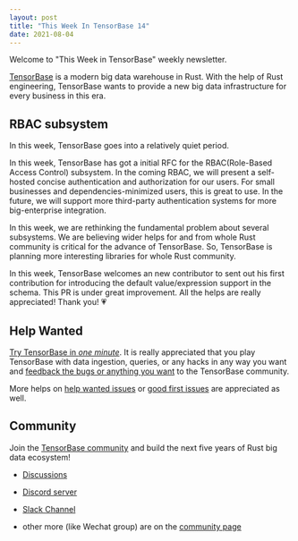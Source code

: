 ```yaml
---
layout: post
title: "This Week In TensorBase 14"
date: 2021-08-04
---
```


Welcome to "This Week in TensorBase" weekly newsletter.

[TensorBase](https://github.com/tensorbase/tensorbase) is a modern big data warehouse in Rust. With the help of Rust engineering, TensorBase wants to provide a new big data infrastructure for every business in this era.

## RBAC subsystem  

In this week, TensorBase goes into a relatively quiet period.

In this week, TensorBase has got a initial RFC for the RBAC(Role-Based Access Control) subsystem. In the coming RBAC, we will present a self-hosted concise authentication and authorization for our users. For small businesses and dependencies-minimized users, this is great to use. In the future, we will support more third-party authentication systems for more big-enterprise integration.

In this week, we are rethinking the fundamental problem about several subsystems. We are believing wider helps for and from whole Rust community is critical for the advance of TensorBase. So, TensorBase is planning more interesting libraries for whole Rust community.

In this week, TensorBase welcomes an new contributor to sent out his first contribution for introducing the default value/expression support in the schema. This PR is under great improvement. All the helps are really appreciated! Thank you! 💗

## Help Wanted

[Try TensorBase in *one minute*](https://github.com/tensorbase/tensorbase/blob/main/docs/get_started_users.md). It is really appreciated that you play TensorBase with data ingestion, queries, or any hacks in any way you want and [feedback the bugs or anything you want](https://github.com/tensorbase/tensorbase/issues) to the TensorBase community. 

More helps on [help wanted issues](https://github.com/tensorbase/tensorbase/issues?q=is%3Aissue+is%3Aopen+label%3Ahelp-wanted) or [good first issues](https://github.com/tensorbase/tensorbase/issues?q=is%3Aissue+is%3Aopen+label%3A%22good+first+issue%22) are appreciated as well.

## Community

Join the [TensorBase community](https://github.com/tensorbase/tensorbase) and build the next five years of Rust big data ecosystem!

* [Discussions](https://github.com/tensorbase/tensorbase/discussions)

* [Discord server](https://discord.com/invite/E72n2jzgKD)

* [Slack Channel](https://join.slack.com/t/tensorbase/shared_invite/zt-ntwmjvpu-TQ9drOdUwNJWmUTXvxMumA)

* other more (like Wechat group) are on the [community page](https://tensorbase.io/community/)